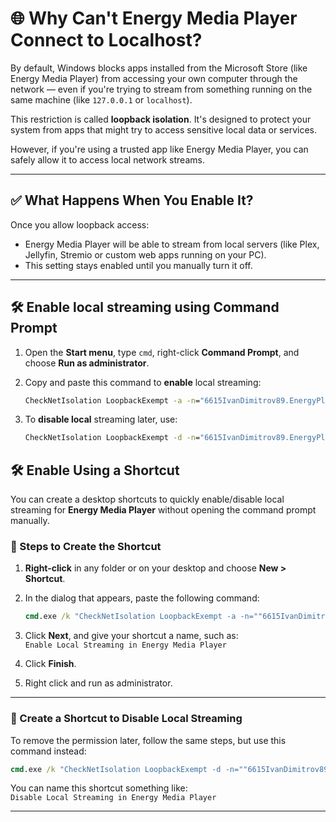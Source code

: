 # 🌐 Why Can't Energy Media Player Connect to Localhost?

By default, Windows blocks apps installed from the Microsoft Store (like Energy Media Player) from accessing your own computer through the network — even if you're trying to stream from something running on the same machine (like `127.0.0.1` or `localhost`).

This restriction is called **loopback isolation**. It's designed to protect your system from apps that might try to access sensitive local data or services.

However, if you're using a trusted app like Energy Media Player, you can safely allow it to access local network streams.

---

## ✅ What Happens When You Enable It?

Once you allow loopback access:
- Energy Media Player will be able to stream from local servers (like Plex, Jellyfin, Stremio or custom web apps running on your PC).
- This setting stays enabled until you manually turn it off.

---
## 🛠 Enable local streaming using Command Prompt

1. Open the **Start menu**, type `cmd`, right-click **Command Prompt**, and choose **Run as administrator**.
2. Copy and paste this command to **enable** local streaming:

   ```cmd
   CheckNetIsolation LoopbackExempt -a -n="6615IvanDimitrov89.EnergyPlayer_1gdjqnh0agk8c"
   ```
3. To **disable local** streaming later, use:

    ```cmd
    CheckNetIsolation LoopbackExempt -d -n="6615IvanDimitrov89.EnergyPlayer_1gdjqnh0agk8c"
    ```

## 🛠 Enable Using a Shortcut

You can create a desktop shortcuts to quickly enable/disable local streaming for **Energy Media Player** without opening the command prompt manually.

### 🔧 Steps to Create the Shortcut

1. **Right-click** in any folder or on your desktop and choose **New > Shortcut**.
2. In the dialog that appears, paste the following command:

   ```cmd
   cmd.exe /k "CheckNetIsolation LoopbackExempt -a -n=""6615IvanDimitrov89.EnergyPlayer_1gdjqnh0agk8c"""
   ```

3. Click **Next**, and give your shortcut a name, such as:  
   `Enable Local Streaming in Energy Media Player`
4. Click **Finish**.
5. Right click and run as administrator.

---

### 🧯 Create a Shortcut to Disable Local Streaming

To remove the permission later, follow the same steps, but use this command instead:

```cmd
cmd.exe /k "CheckNetIsolation LoopbackExempt -d -n=""6615IvanDimitrov89.EnergyPlayer_1gdjqnh0agk8c"""
```

You can name this shortcut something like:  
`Disable Local Streaming in Energy Media Player`

---
